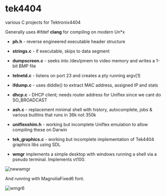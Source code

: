 # tek4404
various C projects for Tektronix4404

Generally uses #ifdef __clang__ for compiling on modern Un*x 

- **ph.h**          - reverse engineered executable header structure<br>
- **strings.c**     - if executable, skips to data segment<br>
- **dumpscreen.c**  - seeks into /dev/pmem to video memory and writes a 1-bit BMP file<br>
- **telnetd.c**  - listens on port 23 and creates a pty running argv[1]<br>
- **ifdump.c**  - uses diddle() to extract MAC address, assigned IP and stats<br>
- **dhcp.c**  - DHCP client; needs router address for Uniflex since we cant do SO_BROADCAST <br>
- **ash.c**  - replacement minimal shell with history, autocomplete, jobs & various builtins that runs in 36k not 350k <br>

- **uniflexshim.h**  - working but incomplete Uniflex emulation to allow compiling these on Darwin<br>

- **tek_graphics.c** - working but incomplete implementation of Tek4404 graphics libs using SDL 
- **wmgr** implements a simple desktop with windows running a shell via a pseudo terminal.  Implements vt100.

![newwmgr](https://github.com/Elektraglide/tek4404/assets/41291895/04b68031-53af-43e8-b41e-e3e3c9e54f39)

And running with MagnoliaFixed6 font.

![wmgr6](https://github.com/Elektraglide/tek4404/assets/41291895/3cc6cbdd-c736-4d4a-ae1a-96cf36e254ef)

